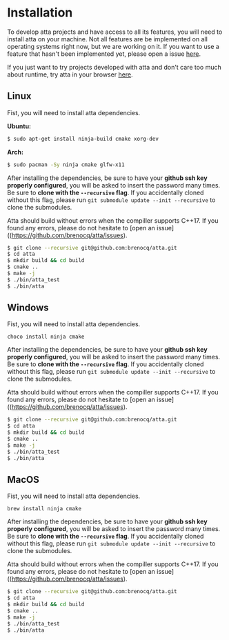 # Installation
To develop atta projects and have access to all its features, you will need to install atta on your machine. Not all features are be implemented on all operating systems right now, but we are working on it. If you want to use a feature that hasn't been implemented yet, please open a issue [here](https://github.com/brenocq/atta/issues).

If you just want to try projects developed with atta and don't care too much about runtime, try atta in your browser [here](https://atta.brenocq.com/build).

## Linux
Fist, you will need to install atta dependencies.

**Ubuntu:**
```bash
$ sudo apt-get install ninja-build cmake xorg-dev
```

**Arch:**
```bash
$ sudo pacman -Sy ninja cmake glfw-x11
```

After installing the dependencies, be sure to have your **github ssh key properly configured**, you will be asked to insert the password many times. 
Be sure to **clone with the `--recursive` flag**. If you accidentally cloned without this flag, please run `git submodule update --init --recursive` to clone the submodules.

Atta should build without errors when the compiller supports C++17. If you found any errors, please do not hesitate to [open an issue]((https://github.com/brenocq/atta/issues).

```bash
$ git clone --recursive git@github.com:brenocq/atta.git
$ cd atta
$ mkdir build && cd build
$ cmake ..
$ make -j
$ ./bin/atta_test
$ ./bin/atta
```

## Windows
Fist, you will need to install atta dependencies.

```
choco install ninja cmake
```

After installing the dependencies, be sure to have your **github ssh key properly configured**, you will be asked to insert the password many times. 
Be sure to **clone with the `--recursive` flag**. If you accidentally cloned without this flag, please run `git submodule update --init --recursive` to clone the submodules.

Atta should build without errors when the compiller supports C++17. If you found any errors, please do not hesitate to [open an issue]((https://github.com/brenocq/atta/issues).

```bash
$ git clone --recursive git@github.com:brenocq/atta.git
$ cd atta
$ mkdir build && cd build
$ cmake ..
$ make -j
$ ./bin/atta_test
$ ./bin/atta
```


## MacOS
Fist, you will need to install atta dependencies.

```
brew install ninja cmake
```

After installing the dependencies, be sure to have your **github ssh key properly configured**, you will be asked to insert the password many times. 
Be sure to **clone with the `--recursive` flag**. If you accidentally cloned without this flag, please run `git submodule update --init --recursive` to clone the submodules.

Atta should build without errors when the compiller supports C++17. If you found any errors, please do not hesitate to [open an issue]((https://github.com/brenocq/atta/issues).

```bash
$ git clone --recursive git@github.com:brenocq/atta.git
$ cd atta
$ mkdir build && cd build
$ cmake ..
$ make -j
$ ./bin/atta_test
$ ./bin/atta
```
